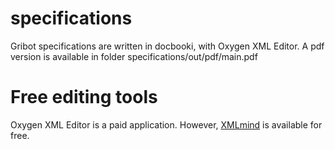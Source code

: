 # specifications
Gribot specifications are written in docbooki, with Oxygen XML Editor. A pdf version is available in folder specifications/out/pdf/main.pdf

# Free editing tools

Oxygen XML Editor is a paid application. However, [XMLmind](http://www.xmlmind.com/xmleditor/docbook_editor.html) is available for free.
